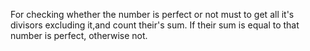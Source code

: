 For checking whether the number is perfect or not must to get all it's divisors excluding it,and count their's sum.
If their sum is equal to that number is perfect, otherwise not.
